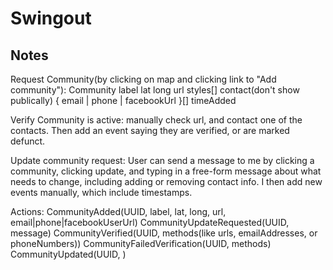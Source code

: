 # Swingout

## Notes

Request Community(by clicking on map and clicking link to "Add community"):
Community
  label
  lat
  long
  url
  styles[]
  contact(don't show publically) {
    email | phone | facebookUrl
  }[]
  timeAdded


Verify Community is active:
  manually check url, and contact one of the contacts.
  Then add an event saying they are verified, or are marked defunct.

Update community request:
  User can send a message to me by clicking a community,
  clicking update,
  and typing in a free-form message about what needs to change,
  including adding or removing contact info.
  I then add new events manually, which include timestamps.


Actions:
  CommunityAdded(UUID, label, lat, long, url, email|phone|facebookUserUrl)
  CommunityUpdateRequested(UUID, message)
  CommunityVerified(UUID, methods(like urls, emailAddresses, or phoneNumbers))
  CommunityFailedVerification(UUID, methods)
  CommunityUpdated(UUID, <community fields>)




<!-- vim: set ts=2 sw=2 : -->
